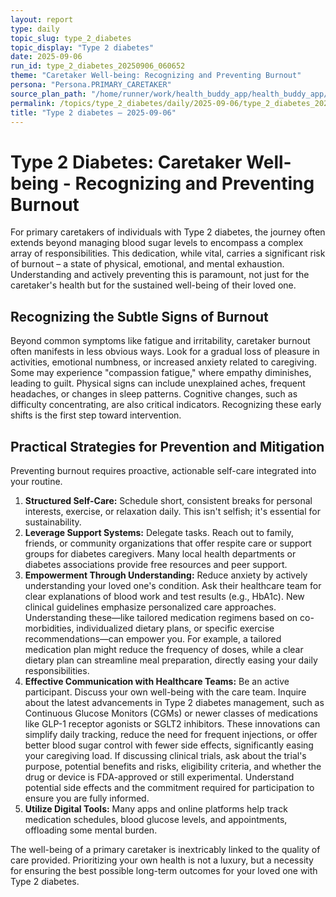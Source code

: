 ```yaml
---
layout: report
type: daily
topic_slug: type_2_diabetes
topic_display: "Type 2 diabetes"
date: 2025-09-06
run_id: type_2_diabetes_20250906_060652
theme: "Caretaker Well-being: Recognizing and Preventing Burnout"
persona: "Persona.PRIMARY_CARETAKER"
source_plan_path: "/home/runner/work/health_buddy_app/health_buddy_app/.results/type_2_diabetes/weekly_plan/2025-09-01/plan.json"
permalink: /topics/type_2_diabetes/daily/2025-09-06/type_2_diabetes_20250906_060652/
title: "Type 2 diabetes — 2025-09-06"
---
```


# Type 2 Diabetes: Caretaker Well-being - Recognizing and Preventing Burnout

For primary caretakers of individuals with Type 2 diabetes, the journey often extends beyond managing blood sugar levels to encompass a complex array of responsibilities. This dedication, while vital, carries a significant risk of burnout – a state of physical, emotional, and mental exhaustion. Understanding and actively preventing this is paramount, not just for the caretaker's health but for the sustained well-being of their loved one.

## Recognizing the Subtle Signs of Burnout

Beyond common symptoms like fatigue and irritability, caretaker burnout often manifests in less obvious ways. Look for a gradual loss of pleasure in activities, emotional numbness, or increased anxiety related to caregiving. Some may experience "compassion fatigue," where empathy diminishes, leading to guilt. Physical signs can include unexplained aches, frequent headaches, or changes in sleep patterns. Cognitive changes, such as difficulty concentrating, are also critical indicators. Recognizing these early shifts is the first step toward intervention.

## Practical Strategies for Prevention and Mitigation

Preventing burnout requires proactive, actionable self-care integrated into your routine.

1.  **Structured Self-Care:** Schedule short, consistent breaks for personal interests, exercise, or relaxation daily. This isn't selfish; it's essential for sustainability.
2.  **Leverage Support Systems:** Delegate tasks. Reach out to family, friends, or community organizations that offer respite care or support groups for diabetes caregivers. Many local health departments or diabetes associations provide free resources and peer support.
3.  **Empowerment Through Understanding:** Reduce anxiety by actively understanding your loved one's condition. Ask their healthcare team for clear explanations of blood work and test results (e.g., HbA1c). New clinical guidelines emphasize personalized care approaches. Understanding these—like tailored medication regimens based on co-morbidities, individualized dietary plans, or specific exercise recommendations—can empower you. For example, a tailored medication plan might reduce the frequency of doses, while a clear dietary plan can streamline meal preparation, directly easing your daily responsibilities.
4.  **Effective Communication with Healthcare Teams:** Be an active participant. Discuss your own well-being with the care team. Inquire about the latest advancements in Type 2 diabetes management, such as Continuous Glucose Monitors (CGMs) or newer classes of medications like GLP-1 receptor agonists or SGLT2 inhibitors. These innovations can simplify daily tracking, reduce the need for frequent injections, or offer better blood sugar control with fewer side effects, significantly easing your caregiving load. If discussing clinical trials, ask about the trial's purpose, potential benefits and risks, eligibility criteria, and whether the drug or device is FDA-approved or still experimental. Understand potential side effects and the commitment required for participation to ensure you are fully informed.
5.  **Utilize Digital Tools:** Many apps and online platforms help track medication schedules, blood glucose levels, and appointments, offloading some mental burden.

The well-being of a primary caretaker is inextricably linked to the quality of care provided. Prioritizing your own health is not a luxury, but a necessity for ensuring the best possible long-term outcomes for your loved one with Type 2 diabetes.
